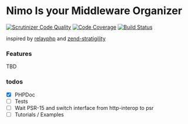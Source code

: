 Nimo Is your Middleware Organizer
=================================

[![Scrutinizer Code Quality](https://scrutinizer-ci.com/g/LitPHP/nimo/badges/quality-score.png?b=master)](https://scrutinizer-ci.com/g/LitPHP/nimo/?branch=master)
[![Code Coverage](https://scrutinizer-ci.com/g/LitPHP/nimo/badges/coverage.png?b=master)](https://scrutinizer-ci.com/g/LitPHP/nimo/?branch=master)
[![Build Status](https://scrutinizer-ci.com/g/LitPHP/nimo/badges/build.png?b=master)](https://scrutinizer-ci.com/g/LitPHP/nimo/build-status/master)

inspired by [relayphp](https://github.com/relayphp/Relay.Relay) and [zend-stratigility](https://github.com/zendframework/zend-stratigility) 

### Features

TBD

### todos

+ [x] PHPDoc
+ [ ] Tests
+ [ ] Wait PSR-15 and switch interface from http-interop to psr
+ [ ] Tutorials / Examples
